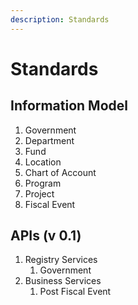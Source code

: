 ```yaml
---
description: Standards
---
```


# Standards

## Information Model

1. Government
2. Department
3. Fund
4. Location
5. Chart of Account
6. Program
7. Project
8. Fiscal Event

## APIs \(v 0.1\)

1. Registry Services
   1. Government
2. Business Services
   1. Post Fiscal Event



